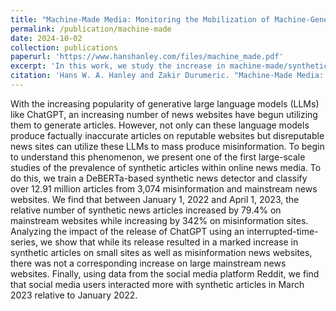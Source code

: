 ```yaml
---
title: "Machine-Made Media: Monitoring the Mobilization of Machine-Generated Articles on Misinformation and Mainstream News Websites"
permalink: /publication/machine-made
date: 2024-10-02
collection: publications
paperurl: 'https://www.hanshanley.com/files/machine_made.pdf'
excerpt: 'In this work, we study the increase in machine-made/synthetic news articles across 3,074 news websites .'
citation: 'Hans W. A. Hanley and Zakir Durumeric. "Machine-Made Media: Monitoring the Mobilization of Machine-Generated Articles on Misinformation and Mainstream News Websites." (2023).'
---
```

With the increasing popularity of generative large language models (LLMs) like ChatGPT, an increasing number of news websites have begun utilizing them to generate articles. However, not only can these language models produce factually inaccurate articles on reputable websites but disreputable news sites can utilize these LLMs to mass produce misinformation. To begin to understand this phenomenon, we present one of the first large-scale studies of the prevalence of synthetic articles within online news media. To do this, we train a DeBERTa-based synthetic news detector and classify over 12.91 million articles from 3,074 misinformation and mainstream news websites. We find that between January 1, 2022 and April 1, 2023, the relative number of synthetic news articles increased by 79.4% on mainstream websites while increasing by 342% on misinformation sites. Analyzing the impact of the release of ChatGPT using an interrupted-time-series, we show that while its release resulted in a marked increase in synthetic articles on small sites as well as misinformation news websites, there was not a corresponding increase on large mainstream news websites. Finally, using data from the social media platform Reddit, we find that social media users interacted more with synthetic articles in March 2023 relative to January 2022. 
